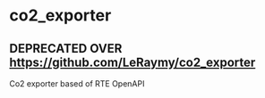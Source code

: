 # co2_exporter

## DEPRECATED OVER https://github.com/LeRaymy/co2_exporter
Co2 exporter based of RTE OpenAPI
